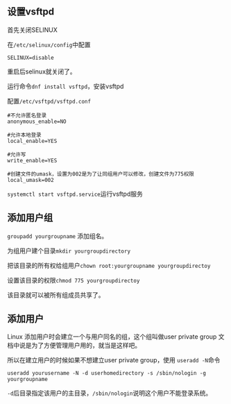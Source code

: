 ## 设置vsftpd

首先关闭SELINUX

在`/etc/selinux/config`中配置

`SELINUX=disable`

重启后selinux就关闭了。

运行命令`dnf install vsftpd`，安装vsftpd

配置`/etc/vsftpd/vsftpd.conf`

```
#不允许匿名登录
anonymous_enable=NO

#允许本地登录
local_enable=YES

#允许写
write_enable=YES

#创建文件的umask，设置为002是为了让同组用户可以修改，创建文件为775权限
local_umask=002

```

`systemctl start vsftpd.service`运行vsftpd服务

## 添加用户组

`groupadd yourgroupname` 添加组名。

为组用户建个目录`mkdir yourgroupdirectory`

把该目录的所有权给组用户`chown root:yourgroupname yourgroupdirectoy`

设置该目录的权限`chmod 775 yourgroupdirectoy`

该目录就可以被所有组成员共享了。

## 添加用户

Linux 添加用户时会建立一个与用户同名的组，这个组叫做user private group 文档中说是为了方便管理用户用的，就当是这样吧。

所以在建立用户的时候如果不想建立user private group，使用 `useradd -N`命令

`useradd yourusername -N -d userhomedirectory -s /sbin/nologin -g yourgroupname`

`-d`后目录指定该用户的主目录，`/sbin/nologin`说明这个用户不能登录系统。


